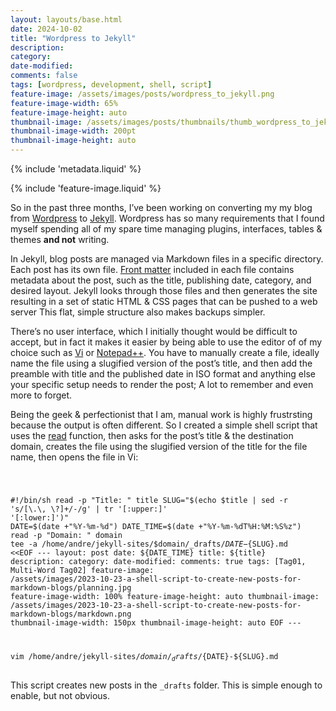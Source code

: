 ```yaml
---
layout: layouts/base.html
date: 2024-10-02
title: "Wordpress to Jekyll"
description: 
category: 
date-modified:
comments: false
tags: [wordpress, development, shell, script]
feature-image: /assets/images/posts/wordpress_to_jekyll.png
feature-image-width: 65%
feature-image-height: auto
thumbnail-image: /assets/images/posts/thumbnails/thumb_wordpress_to_jekyll.png
thumbnail-image-width: 200pt
thumbnail-image-height: auto
---
```

{% include 'metadata.liquid' %}

{% include 'feature-image.liquid' %}



<p>So in the past three months, I’ve been working on converting my my blog from <a href="https://www.wordpress.com/">Wordpress</a> to <a href="https://www.jekyll.com/">Jekyll</a>. Wordpress has so many requirements that I found myself spending all of my spare time managing plugins, interfaces, tables &amp; themes <strong>and not</strong> writing.</p>

<p>In Jekyll, blog posts are managed via Markdown files in a specific directory. Each post has its own file. <a href="https://jekyllrb.com/docs/front-matter/">Front matter</a> included in each file contains metadata about the post, such as the title, publishing date, category, and desired layout. Jekyll looks through those files and then generates the site resulting in a set of static HTML &amp; CSS pages that can be pushed to a web server  This flat, simple structure also makes backups simpler.</p>

<p>There’s no user interface, which I initially thought would be difficult to accept, but in fact it makes it easier by being able to use the editor of of my choice such as <a href="https://en.wikipedia.org/wiki/Vi">Vi</a> or <a href="https://notepad-plus-plus.org/">Notepad++</a>.  You have to manually create a file, ideally name the file using a slugified version of the post’s title, and then add the preamble with title and the published date in ISO format and anything else your specific setup needs to render the post;  A lot to remember and even more to forget.</p>

<p>Being the geek &amp; perfectionist that I am, manual work is highly frustrsting because the output is often different. So I created a simple shell script that uses the <a href="https://phoenixnap.com/kb/bash-read">read</a> function, then asks for the post’s title &amp; the destination domain, creates the file using the slugified version of the title for the file name, then opens the file in Vi:</p>
<pre class="bg-light p-3 rounded"><code class="language-bash">

#!/bin/sh
read -p "Title: " title
SLUG="$(echo $title | sed -r 's/[\.\, \?]+/-/g' | tr '[:upper:]' '[:lower:]')"
DATE=$(date +"%Y-%m-%d")
DATE_TIME=$(date +"%Y-%m-%dT%H:%M:%S%z")
read -p "Domain: " domain
tee -a /home/andre/jekyll-sites/$domain/_drafts/${DATE}-${SLUG}.md <<EOF
\-\-\-
layout: post
date: ${DATE_TIME}
title: ${title}
description:
category:
date-modified:
comments: true
tags: [Tag01, Multi-Word Tag02]
feature-image: /assets/images/2023-10-23-a-shell-script-to-create-new-posts-for-markdown-blogs/planning.jpg
feature-image-width: 100%
feature-image-height: auto
thumbnail-image: /assets/images/2023-10-23-a-shell-script-to-create-new-posts-for-markdown-blogs/markdown.png
thumbnail-image-width: 150px
thumbnail-image-height: auto
EOF
\-\-\-

vim /home/andre/jekyll-sites/$domain/_drafts/${DATE}-${SLUG}.md
</code></pre>

<p>This script creates new posts in the <code>_drafts</code> folder.  This is simple enough to enable, but not obvious.</p>
